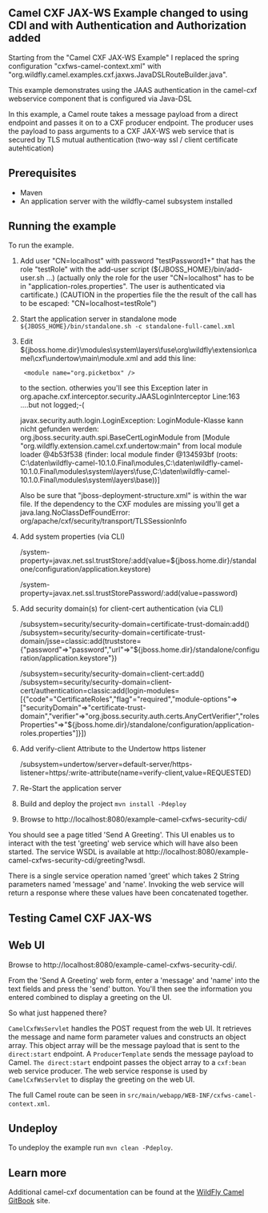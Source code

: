Camel CXF JAX-WS Example changed to using CDI and with Authentication and Authorization added
------------------------

Starting from the "Camel CXF JAX-WS Example" I replaced the spring configuration "cxfws-camel-context.xml" with "org.wildfly.camel.examples.cxf.jaxws.JavaDSLRouteBuilder.java".

This example demonstrates using the JAAS authentication in the camel-cxf webservice component that is configured via Java-DSL

In this example, a Camel route takes a message payload from a direct endpoint and passes it on to a CXF producer endpoint. The producer uses the payload
to pass arguments to a CXF JAX-WS web service that is secured by TLS mutual authentication (two-way ssl / client certificate autehtication)

Prerequisites
-------------

* Maven
* An application server with the wildfly-camel subsystem installed

Running the example
-------------------

To run the example.
1. Add user "CN=localhost" with password "testPassword1+" that has the role "testRole" with the add-user script (${JBOSS_HOME}/bin/add-user.sh ...)
	(actually only the role for the user "CN=localhost" has to be in "application-roles.properties". The user is authenticated via cartificate.)
	(CAUTION in the properties file the the result of the call has to be escaped: "CN\=localhost=testRole")
2. Start the application server in standalone mode `${JBOSS_HOME}/bin/standalone.sh -c standalone-full-camel.xml`
3. Edit ${jboss.home.dir}\modules\system\layers\fuse\org\wildfly\extension\camel\cxf\undertow\main\module.xml
	and add this line:

		<module name="org.picketbox" />

	to the <dependencies> section. otherwies you'll see this Exception later in org.apache.cxf.interceptor.security.JAASLoginInterceptor Line:163 ....but not logged;-(

	javax.security.auth.login.LoginException: LoginModule-Klasse kann nicht gefunden werden: org.jboss.security.auth.spi.BaseCertLoginModule from [Module "org.wildfly.extension.camel.cxf.undertow:main" from local module loader @4b53f538 (finder: local module finder @134593bf (roots: C:\daten\wildfly-camel-10.1.0.Final\modules,C:\daten\wildfly-camel-10.1.0.Final\modules\system\layers\fuse,C:\daten\wildfly-camel-10.1.0.Final\modules\system\layers\base))]


	Also be sure that "jboss-deployment-structure.xml" is within the war file.
	If the dependency to the CXF modules are missing you'll get a
		java.lang.NoClassDefFoundError: org/apache/cxf/security/transport/TLSSessionInfo


4. Add system properties (via CLI)

	/system-property=javax.net.ssl.trustStore/:add(value=${jboss.home.dir}/standalone/configuration/application.keystore)

	/system-property=javax.net.ssl.trustStorePassword/:add(value=password)

5. Add security domain(s) for client-cert authentication (via CLI)

	/subsystem=security/security-domain=certificate-trust-domain:add()
	/subsystem=security/security-domain=certificate-trust-domain/jsse=classic:add(truststore={"password"=>"password","url"=>"${jboss.home.dir}/standalone/configuration/application.keystore"})

	/subsystem=security/security-domain=client-cert:add()
	/subsystem=security/security-domain=client-cert/authentication=classic:add(login-modules=[{"code"="CertificateRoles","flag"="required","module-options"=>["securityDomain"=>"certificate-trust-domain","verifier"=>"org.jboss.security.auth.certs.AnyCertVerifier","rolesProperties"=>"${jboss.home.dir}/standalone/configuration/application-roles.properties"]}])

6. Add verify-client Attribute to the Undertow https listener

	/subsystem=undertow/server=default-server/https-listener=https/:write-attribute(name=verify-client,value=REQUESTED)

7. Re-Start the application server
8. Build and deploy the project `mvn install -Pdeploy`
9. Browse to http://localhost:8080/example-camel-cxfws-security-cdi/

You should see a page titled 'Send A Greeting'. This UI enables us to interact with the test 'greeting' web service which will have also been
started. The service WSDL is available at http://localhost:8080/example-camel-cxfws-security-cdi/greeting?wsdl.

There is a single service operation named 'greet' which takes 2 String parameters named 'message' and 'name'. Invoking the web service will return
a response where these values have been concatenated together.

Testing Camel CXF JAX-WS
------------------------

Web UI
------

Browse to http://localhost:8080/example-camel-cxfws-security-cdi/.

From the 'Send A Greeting' web form, enter a 'message' and 'name' into the text fields and press the 'send' button. You'll then
see the information you entered combined to display a greeting on the UI.

So what just happened there?

`CamelCxfWsServlet` handles the POST request from the web UI. It retrieves the message and name form parameter values and constructs an
object array. This object array will be the message payload that is sent to the `direct:start` endpoint. A `ProducerTemplate`
sends the message payload to Camel. `The direct:start` endpoint passes the object array to a `cxf:bean` web service producer.
The web service response is used by `CamelCxfWsServlet` to display the greeting on the web UI.

The full Camel route can be seen in `src/main/webapp/WEB-INF/cxfws-camel-context.xml`.

## Undeploy

To undeploy the example run `mvn clean -Pdeploy`.

## Learn more

Additional camel-cxf documentation can be found at the [WildFly Camel GitBook](http://wildflyext.gitbooks.io/wildfly-camel/content/javaee/jaxws.html
) site.
